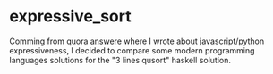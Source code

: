 # expressive_sort

Comming from quora [answere](https://es.quora.com/Por-qu%C3%A9-la-mayor%C3%ADa-de-los-desarrolladores-estudian-solo-lenguajes-muy-simples-como-JavaScript-y-Python-en-lugar-de-aprender-un-lenguaje-verdadero-como-C-2/answer/Antonio-Cabrera-52) where I wrote about javascript/python expressiveness, I decided to compare some modern programming languages solutions for the "3 lines qusort" haskell solution.
